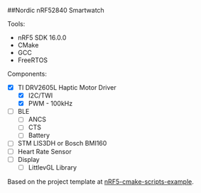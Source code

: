 ##Nordic nRF52840 Smartwatch

Tools:
- nRF5 SDK 16.0.0
- CMake
- GCC
- FreeRTOS

Components:
- [X] TI DRV2605L Haptic Motor Driver
    - [X] I2C/TWI
    - [X] PWM - 100kHz 
- [ ] BLE
    - [ ] ANCS
    - [ ] CTS
    - [ ] Battery
- [ ] STM LIS3DH or Bosch BMI160
- [ ] Heart Rate Sensor
- [ ] Display
    - [ ] LittlevGL Library

Based on the project template at [nRF5-cmake-scripts-example](https://github.com/NRB-Tech/nRF5-cmake-scripts-example).
